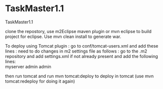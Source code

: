 TaskMaster1.1
=============

TaskMaster1.1

clone the repostory,
use m2Eclipse maven plugin or mvn eclipse to build project for eclipse.
Use mvn clean install to generate war.

To deploy using Tomcat plugin :
go to <tomcat-home> conf/tomcat-users.xml and add these lines :
<tomcat-users>
<role rolename="manager"/>
  <role rolename="admin"/>
  <user username="admin" password="admin" roles="admin,manager"/>
</tomcat-users>
need to do changes in m2 settings file as follows :
go to the .m2 repository and add settings.xml if not already present and add the following lines:
<settings xmlns="http://maven.apache.org/SETTINGS/1.0.0"
  xmlns:xsi="http://www.w3.org/2001/XMLSchema-instance"
  xsi:schemaLocation="http://maven.apache.org/SETTINGS/1.0.0">               
    <servers>
    <server>
        <id>myserver</id>
        <username>admin</username>
        <password>admin</password>
    </server>
    </servers>
</settings>

then run tomcat and run mvn tomcat:deploy to deploy in tomcat (use mvn tomcat:redeploy for doing it again)

